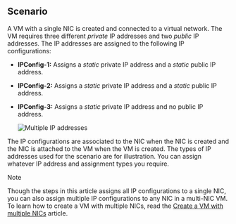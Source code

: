 ## Scenario
A VM with a single NIC is created and connected to a virtual network. The VM requires three different *private* IP addresses and two *public* IP addresses. The IP addresses are assigned to the following IP configurations:

* **IPConfig-1:** Assigns a *static* private IP address and a *static* public IP address.
* **IPConfig-2:** Assigns a *static* private IP address and a *static* public IP address.
* **IPConfig-3:** Assigns a *static* private IP address and no public IP address.
  
	![Multiple IP addresses](./media/virtual-network-multiple-ip-addresses-scenario/multiple-ipconfigs.png)

The IP configurations are associated to the NIC when the NIC is created and the NIC is attached to the VM when the VM is created. The types of IP addresses used for the scenario are for illustration. You can assign whatever IP address and assignment types you require.

> [!NOTE]
> Though the steps in this article assigns all IP configurations to a single NIC, you can also assign multiple IP configurations to any NIC in a multi-NIC VM. To learn how to create a VM with multiple NICs, read the [Create a VM with multiple NICs](../articles/virtual-machines/windows/multiple-nics.md) article.